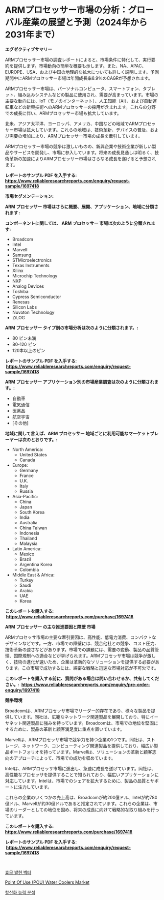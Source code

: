 <p><h1>ARMプロセッサー市場の分析：グローバル産業の展望と予測（2024年から2031年まで）</h1></p><p><strong>エグゼクティブサマリー</strong></p>
<p><p>ARMプロセッサー市場の調査レポートによると、市場条件に特化して、実行要約を提供します。市場動向の簡単な概要も示します。また、NA、APAC、EUROPE、USA、および中国の地理的な拡大についても詳しく説明します。予測期間中にARMプロセッサー市場は年間成長率8.9％のCAGRが予想されます。</p><p>ARMプロセッサー市場は、パーソナルコンピュータ、スマートフォン、タブレット、組み込みシステムなどの製品に使用され、需要が高まっています。市場の主要な動向には、IoT（モノのインターネット）、人工知能（AI）、および自動運転車などの新興技術へのARMプロセッサーの採用が含まれます。これらの分野での成長に伴い、ARMプロセッサー市場も拡大しています。</p><p>北米、アジア太平洋、ヨーロッパ、アメリカ、中国などの地域でARMプロセッサー市場は拡大しています。これらの地域は、技術革新、デバイスの普及、および需要の増加により、ARMプロセッサー市場の成長を牽引しています。</p><p>ARMプロセッサー市場の競争は激しいものの、新興企業や技術企業が新しい製品やサービスを開発し、市場に参入しています。将来の成長見通しは明るく、技術革新の加速によりARMプロセッサー市場はさらなる成長を遂げると予想されます。</p></p>
<p><strong>レポートのサンプル PDF を入手する: <a href="https://www.reliableresearchreports.com/enquiry/request-sample/1697418">https://www.reliableresearchreports.com/enquiry/request-sample/1697418</a></strong></p>
<p><strong>市場セグメンテーション:</strong></p>
<p><strong> ARM プロセッサー 市場はさらに概要、展開、アプリケーション、地域に分類されます :</strong></p>
<p><strong>コンポーネントに関しては、 ARM プロセッサー 市場は次のように分類されます: &nbsp;</strong></p>
<p><ul><li>Broadcom</li><li>Intel</li><li>Marvell</li><li>Samsung</li><li>STMicroelectronics</li><li>Texas Instruments</li><li>Xilinx</li><li>Microchip Technology</li><li>NXP</li><li>Analog Devices</li><li>Toshiba</li><li>Cypress Semiconductor</li><li>Renesas</li><li>Silicon Labs</li><li>Nuvoton Technology</li><li>ZiLOG</li></ul></p>
<p><strong> ARM プロセッサー タイプ別の市場分析は次のように分類されます。:</strong></p>
<p><ul><li>80 ピン未満</li><li>80-120 ピン</li><li>120本以上のピン</li></ul></p>
<p><strong>レポートのサンプル PDF を入手する: &nbsp;<a href="https://www.reliableresearchreports.com/enquiry/request-sample/1697418">https://www.reliableresearchreports.com/enquiry/request-sample/1697418</a></strong></p>
<p><strong> ARM プロセッサー アプリケーション別の市場産業調査は次のように分類されます。:</strong></p>
<p><ul><li>自動車</li><li>電気通信</li><li>医薬品</li><li>航空宇宙</li><li>[その他]</li></ul></p>
<p><strong>地域に関して言えば、ARM プロセッサー 地域ごとに利用可能なマーケットプレーヤーは次のとおりです。:</strong></p>
<p><ul>
    <li>
        North America:
        <ul>
            <li>United States</li>
            <li>Canada</li>
        </ul>
    </li>
    <li>
        Europe:
        <ul>
            <li>Germany</li>
            <li>France</li>
            <li>U.K.</li>
            <li>Italy</li>
            <li>Russia</li>
        </ul>
    </li>
    <li>
        Asia-Pacific:
        <ul>
            <li>China</li>
            <li>Japan</li>
            <li>South Korea</li>
            <li>India</li>
            <li>Australia</li>
            <li>China Taiwan</li>
            <li>Indonesia</li>
            <li>Thailand</li>
            <li>Malaysia</li>
        </ul>
    </li>
    <li>
        Latin America:
        <ul>
            <li>Mexico</li>
            <li>Brazil</li>
            <li>Argentina Korea</li>
            <li>Colombia</li>
        </ul>
    </li>
    <li>
        Middle East & Africa:
        <ul>
            <li>Turkey</li>
            <li>Saudi</li>
            <li>Arabia</li>
            <li>UAE</li>
            <li>Korea</li>
        </ul>
    </li>
    </ul></p>
<p><strong>このレポートを購入する: &nbsp;<a href="https://www.reliableresearchreports.com/purchase/1697418">https://www.reliableresearchreports.com/purchase/1697418</a></strong></p>
<p><strong>ARM プロセッサー の主な推進要因と障壁 市場</strong></p>
<p><p>ARMプロセッサ市場の主要な牽引要因は、高性能、低電力消費、コンパクトなデザインなどです。一方、市場での障壁には、競合他社との競争、コスト圧力、技術革新の速さなどがあります。市場での課題には、需要の変動、製品の品質管理、国際規制への適合などが挙げられます。ARMプロセッサ市場は競争が激しく、技術の進化が速いため、企業は革新的なソリューションを提供する必要があります。この市場で成功するには、綿密な戦略と迅速な市場対応が不可欠です。</p></p>
<p><strong>このレポートを購入する前に、質問がある場合は問い合わせるか、共有してください。:&nbsp; <a href="https://www.reliableresearchreports.com/enquiry/pre-order-enquiry/1697418">https://www.reliableresearchreports.com/enquiry/pre-order-enquiry/1697418</a></strong></p>
<p><strong>競争環境</strong></p>
<p><p>Broadcomは、ARMプロセッサ市場でリーダー的存在であり、様々な製品を提供しています。同社は、広範なネットワーク関連製品を展開しており、特にイーサネット関連製品に強みを持っています。Broadcomは、市場での地位を堅固にするために、製品の革新と顧客満足度に重点を置いています。</p><p>Marvellは、ARMプロセッサ市場で競争力を持つ企業の1つです。同社は、ストレージ、ネットワーク、コンピューティング関連製品を提供しており、幅広い製品ポートフォリオを持っています。Marvellは、ソリューションの革新と顧客志向のアプローチによって、市場での成功を収めています。</p><p>Intelは、ARMプロセッサ市場に進出し、急速に成長を遂げています。同社は、高性能なプロセッサを提供することで知られており、幅広いアプリケーションに対応しています。Intelは、市場でのシェアを拡大するために、製品の品質とサポートに注力しています。</p><p>これらの企業のいくつかの売上高は、Broadcomが約200億ドル、Intelが約780億ドル、Marvellが約30億ドルであると推定されています。これらの企業は、市場のリーダーとしての地位を固め、将来の成長に向けて戦略的な取り組みを行っています。</p></p>
<p><strong>このレポートを購入する: &nbsp; <a href="https://www.reliableresearchreports.com/purchase/1697418">https://www.reliableresearchreports.com/purchase/1697418</a></strong></p>
<p><strong>レポートのサンプル PDF を入手する: &nbsp;<a href="https://www.reliableresearchreports.com/enquiry/request-sample/1697418">https://www.reliableresearchreports.com/enquiry/request-sample/1697418</a></strong><strong></strong></p>
<p>&nbsp;</p>
<p><p><a href="https://github.com/JonHarrtis67676y/Market-Research-Report-List-1/blob/main/63008376274.md">효모 발현 벡터</a></p><p><a href="https://github.com/Whitneyboyettebo9kiw7yr13/Market-Research-Report-List-1/blob/main/point-of-use-pou-water-coolers-market.md">Point Of Use (POU) Water Coolers Market</a></p><p><a href="https://github.com/Tristiarton768456/Market-Research-Report-List-1/blob/main/27021376273.md">항산화 능력 분석</a></p></p>